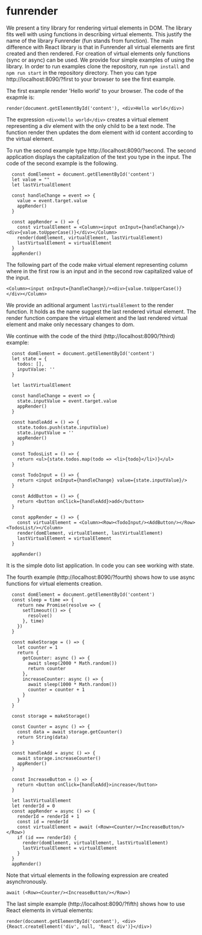 # funrender

We present a tiny library for rendering virtual elements in DOM. The library fits well with using functions in describing virtual elements. This justify the name of the library Funrender (fun stands from function). The main difference with React library is that in Funrender all virtual elements are first created and then rendered. For creation of virtual elements only functions (sync or async) can be used. We provide four simple examples of using the library. In order to run examples clone the repository, run `npm install` and `npm run start` in the repository directory. Then you can type http://localhost:8090/?first to your browser to see the first example. 

The first example render 'Hello world' to your browser. The code of the exapmle is: 

```
render(document.getElementById('content'), <div>Hello world</div>)
```

The expression `<div>Hello world</div>` creates a virtual element representing a div element with the only child to be a text node. The function render then updates the dom element with id content according to the virtual element.

To run the second example type http://localhost:8090/?second. The second application displays the capitalization of the text you type in the input. The code of the second example is the following.

```
  const domElement = document.getElementById('content')
  let value = ""
  let lastVirtualElement

  const handleChange = event => {
    value = event.target.value
    appRender()
  }

  const appRender = () => {  
    const virtualElement = <Column><input onInput={handleChange}/><div>{value.toUpperCase()}</div></Column>
    render(domElement, virtualElement, lastVirtualElement)
    lastVirtualElement = virtualElement
  }
  appRender()
```

The following part of the code make virtual element representing column where in the first row is an input and in the second row capitalized value of the input.

```
<Column><input onInput={handleChange}/><div>{value.toUpperCase()}</div></Column>
```

We provide an aditional argument `lastVirtualElement` to the render function. It holds as the name suggest the last rendered virtual element. The render function compare the virtual element and the last rendered virtual element and make only necessary changes to dom. 

We continue with the code of the third (http://localhost:8090/?third) example:

```
  const domElement = document.getElementById('content')
  let state = {
    todos: [],
    inputValue: ''
  }
  
  let lastVirtualElement
  
  const handleChange = event => {
    state.inputValue = event.target.value
    appRender()
  }

  const handleAdd = () => {
    state.todos.push(state.inputValue)
    state.inputValue = ''
    appRender()
  }

  const TodosList = () => {
    return <ul>{state.todos.map(todo => <li>{todo}</li>)}</ul>
  }
  
  const TodoInput = () => {
    return <input onInput={handleChange} value={state.inputValue}/>
  }
  
  const AddButton = () => {
    return <button onClick={handleAdd}>add</button>
  }
  
  const appRender = () => { 
    const virtualElement = <Column><Row><TodoInput/><AddButton/></Row><TodosList/></Column>
    render(domElement, virtualElement, lastVirtualElement)
    lastVirtualElement = virtualElement
  }
  
  appRender()
```

It is the simple doto list application. In code you can see working with state.

The fourth example (http://localhost:8090/?fourth) shows how to use async functions for virtual elements creation.

```
  const domElement = document.getElementById('content')
  const sleep = time => {
    return new Promise(resolve => {
      setTimeout(() => {
        resolve()
      }, time)
    })
  }

  const makeStorage = () => {
    let counter = 1
    return {
      getCounter: async () => {
        await sleep(2000 * Math.random())
        return counter
      },
      increaseCounter: async () => {
        await sleep(1000 * Math.random())
        counter = counter + 1 
      } 
    }
  }
  
  const storage = makeStorage()
  
  const Counter = async () => {
    const data = await storage.getCounter()
    return String(data)
  }

  const handleAdd = async () => {
    await storage.increaseCounter()
    appRender()
  }

  const IncreaseButton = () => {
    return <button onClick={handleAdd}>increase</button>
  }
  
  let lastVirtualElement
  let renderId = 0
  const appRender = async () => {
    renderId = renderId + 1 
    const id = renderId
    const virtualElement = await (<Row><Counter/><IncreaseButton/></Row>)
    if (id === renderId) {
      render(domElement, virtualElement, lastVirtualElement)
      lastVirtualElement = virtualElement
    }
  }
  appRender() 
```


Note that virtual elements in the following expression are created asynchronously.

```
await (<Row><Counter/><IncreaseButton/></Row>)
```

The last simple example (http://localhost:8090/?fifth)  shows how to use React elements in virtual elements:

```
render(document.getElementById('content'), <div>{React.createElement('div', null, 'React div')}</div>)
```
